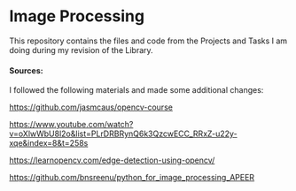 # Image Processing
This repository contains the files and code from the Projects and Tasks I am doing during my revision of the Library.


#### Sources:
I followed the following materials and made some additional changes:

https://github.com/jasmcaus/opencv-course

https://www.youtube.com/watch?v=oXlwWbU8l2o&list=PLrDRBRynQ6k3QzcwECC_RRxZ-u22y-xqe&index=8&t=258s

https://learnopencv.com/edge-detection-using-opencv/

https://github.com/bnsreenu/python_for_image_processing_APEER
